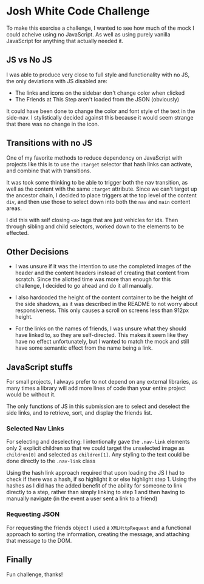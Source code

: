Josh White Code Challenge
============================

To make this exercise a challenge, I wanted to see how much of the mock I could
acheive using no JavaScript.  As well as using purely vanilla JavaScript for
anything that actually needed it.


JS vs No JS
---------

I was able to produce very close to full style and functionality with no JS, the
 only deviations with JS disabled are:

* The links and icons on the sidebar don't change color when clicked
* The Friends at This Step aren't loaded from the JSON (obviously)

It could have been done to change the color and font style of the text in the
side-nav.  I stylistically decided against this because it would seem strange
that there was no change in the icon.


Transitions with no JS
------------

One of my favorite methods to reduce dependency on JavaScript with projects like
this is to use the `:target` selector that hash links can activate, and combine
that with transitions.

It was took some thinking to be able to trigger both the nav transition, as well
as the content with the same `:target` attribute.  Since we can't target up the
ancestor chain, I decided to place triggers at the top level of the
content `div`, and then use those to select down into both the `nav` and `main`
content areas.

I did this with self closing `<a>` tags that are just vehicles for ids.  Then
through sibling and child selectors, worked down to the elements to be effected.



Other Decisions
----------------

* I was unsure if it was the intention to use the completed images of the header
and the content headers instead of creating that content from scratch.  Since
the allotted time was more than enough for this challenge, I decided to go ahead
 and do it all manually.

* I also hardcoded the height of the content container to be the height of the side
shadows, as it was described in the README to not worry about responsiveness.
This only causes a scroll on screens less than 912px height.

* For the links on the names of friends, I was unsure what they should have linked
to, so they are self-directed.  This makes it seem like they have no effect
unfortunately, but I wanted to match the mock and still have some semantic effect
from the name being a link.


JavaScript stuffs
---------

For small projects, I always prefer to not depend on any external libraries, as
many times a library will add more lines of code than your entire project would
be without it.

The only functions of JS in this submission are to select and deselect the side
links, and to retrieve, sort, and display the friends list.


### Selected Nav Links

For selecting and deselecting: I intentionally gave the `.nav-link` elements only
2 explicit children so that we could target the unselected image as `children[0]`
and selected as `children[1]`.  Any styling to the text could be done directly
to the `.nav-link` class

Using the hash link approach required that upon loading the JS I had to check
if there was a hash, if so highlight it or else highlight step 1.  Using the hashes
as I did has the added benefit of the ability for someone to link directly to a step,
rather than simply linking to step 1 and then having to manually navigate (in the
event a user sent a link to a friend)

### Requesting JSON

For requesting the friends object I used a `XMLHttpRequest` and a functional approach
to sorting the information, creating the message, and attaching that message to
the DOM.



Finally
------
Fun challenge, thanks!

